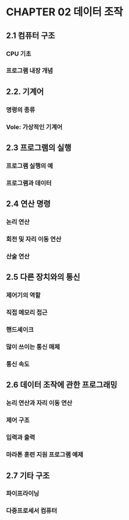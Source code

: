 # CHAPTER 02 데이터 조작

## 2.1 컴퓨터 구조 
### CPU 기초
### 프로그램 내장 개념

## 2.2. 기계어
### 명령의 종류
### Vole: 가상적인 기계어

## 2.3 프로그램의 실행
### 프로그램 실행의 예
### 프로그램과 데이터

## 2.4 연산 명령
### 논리 연산
### 회전 및 자리 이동 연산
### 산술 연산

## 2.5 다른 장치와의 통신
### 제어기의 역할
### 직접 메모리 접근
### 핸드셰이크
### 많이 쓰이는 통신 매체
### 통신 속도

## 2.6 데이터 조작에 관한 프로그래밍
### 논리 연산과 자리 이동 연산
### 제어 구조
### 입력과 출력
### 마라톤 훈련 지원 프로그램 예제

## 2.7 기타 구조
### 파이프라이닝
### 다중프로세서 컴퓨터
